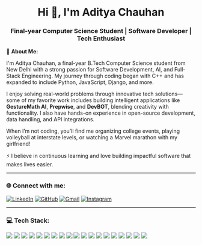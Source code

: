 <h1 align="center">Hi 👋, I'm Aditya Chauhan</h1>
<h3 align="center">Final-year Computer Science Student | Software Developer | Tech Enthusiast</h3>

💫 **About Me:**

I'm Aditya Chauhan, a final-year B.Tech Computer Science student from New Delhi with a strong passion for Software Development, AI, and Full-Stack Engineering. My journey through coding began with C++ and has expanded to include Python, JavaScript, Django, and more.

I enjoy solving real-world problems through innovative tech solutions—some of my favorite work includes building intelligent applications like **GestureMath AI**, **Prepwise**, and **DevBOT**, blending creativity with functionality. I also have hands-on experience in open-source development, data handling, and API integrations.

When I’m not coding, you’ll find me organizing college events, playing volleyball at interstate levels, or watching a Marvel marathon with my girlfriend!

⚡ I believe in continuous learning and love building impactful software that makes lives easier.

---

### 🌐 Connect with me:

[![LinkedIn](https://img.shields.io/badge/LinkedIn-0077B5?style=for-the-badge&logo=linkedin&logoColor=white)](https://www.linkedin.com/in/aditya-chauhan-10196224a/)
[![GitHub](https://img.shields.io/badge/GitHub-000000?style=for-the-badge&logo=github&logoColor=white)](https://github.com/Aditya-chauhann)
[![Gmail](https://img.shields.io/badge/Email-D14836?style=for-the-badge&logo=gmail&logoColor=white)](mailto:aaditya143chauhan@gmail.com)
[![Instagram](https://img.shields.io/badge/Instagram-E4405F?style=for-the-badge&logo=instagram&logoColor=white)](https://instagram.com/)


---

### 💻 Tech Stack:

<p align="left">
  <img src="https://img.shields.io/badge/C++-00599C?style=for-the-badge&logo=c%2B%2B&logoColor=white" />
  <img src="https://img.shields.io/badge/Python-3776AB?style=for-the-badge&logo=python&logoColor=white" />
  <img src="https://img.shields.io/badge/JavaScript-F7DF1E?style=for-the-badge&logo=javascript&logoColor=black" />
  <img src="https://img.shields.io/badge/HTML5-E34F26?style=for-the-badge&logo=html5&logoColor=white" />
  <img src="https://img.shields.io/badge/CSS3-1572B6?style=for-the-badge&logo=css3&logoColor=white" />
  <img src="https://img.shields.io/badge/Node.js-339933?style=for-the-badge&logo=nodedotjs&logoColor=white" />
  <img src="https://img.shields.io/badge/React-61DAFB?style=for-the-badge&logo=react&logoColor=black" />
  <img src="https://img.shields.io/badge/Django-092E20?style=for-the-badge&logo=django&logoColor=white" />
  <img src="https://img.shields.io/badge/Flask-000000?style=for-the-badge&logo=flask&logoColor=white" />
  <img src="https://img.shields.io/badge/MySQL-4479A1?style=for-the-badge&logo=mysql&logoColor=white" />
  <img src="https://img.shields.io/badge/MongoDB-47A248?style=for-the-badge&logo=mongodb&logoColor=white" />
  <img src="https://img.shields.io/badge/Firebase-FFCA28?style=for-the-badge&logo=firebase&logoColor=black" />
  <img src="https://img.shields.io/badge/Postman-FF6C37?style=for-the-badge&logo=postman&logoColor=white" />
  <img src="https://img.shields.io/badge/OpenCV-5C3EE8?style=for-the-badge&logo=opencv&logoColor=white" />
  <img src="https://img.shields.io/badge/TensorFlow-FF6F00?style=for-the-badge&logo=tensorflow&logoColor=white" />
  <img src="https://img.shields.io/badge/Keras-D00000?style=for-the-badge&logo=keras&logoColor=white" />
  <img src="https://img.shields.io/badge/scikit--learn-F7931E?style=for-the-badge&logo=scikit-learn&logoColor=white" />
  <img src="https://img.shields.io/badge/Adobe%20Premiere%20Pro-9999FF?style=for-the-badge&logo=adobe-premiere-pro&logoColor=white" />
  <img src="https://img.shields.io/badge/Adobe%20After%20Effects-9999FF?style=for-the-badge&logo=adobe-after-effects&logoColor=white" />
</p>
